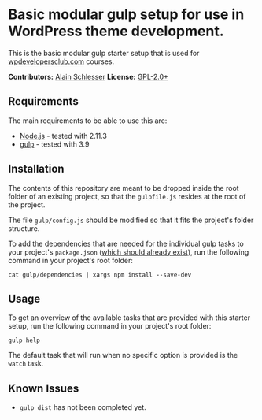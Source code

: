 # Basic modular gulp setup for use in WordPress theme development.

This is the basic modular gulp starter setup that is used for [wpdevelopersclub.com](https://wpdevelopersclub.com) courses.

__Contributors:__ [Alain Schlesser](http://www.alainschlesser.com)
__License:__ [GPL-2.0+](http://www.gnu.org/licenses/gpl-2.0.html)

## Requirements

The main requirements to be able to use this are:
* [Node.js](https://nodejs.org/) - tested with 2.11.3
* [gulp](http://gulpjs.com/) - tested with 3.9

## Installation

The contents of this repository are meant to be dropped inside the root folder of an existing project, so that the `gulpfile.js` resides at the root of the project.

The file `gulp/config.js` should be modified so that it fits the project's folder structure.

To add the dependencies that are needed for the individual gulp tasks to your project's `package.json` ([which should already exist](https://docs.npmjs.com/cli/init)), run the following command in your project's root folder:

```
cat gulp/dependencies | xargs npm install --save-dev
```

## Usage

To get an overview of the available tasks that are provided with this starter setup, run the following command in your project's root folder:

```
gulp help
```

The default task that will run when no specific option is provided is the `watch` task.

## Known Issues

* `gulp dist` has not been completed yet.
